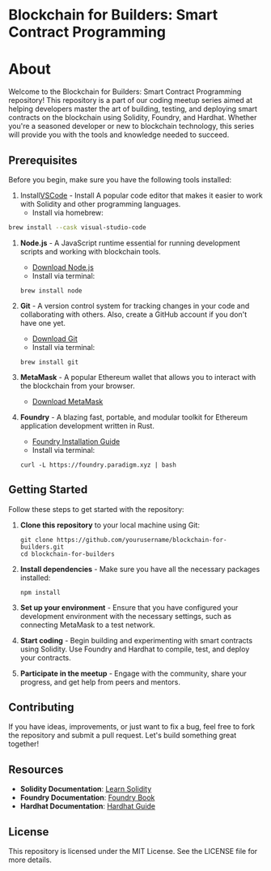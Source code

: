 # Blockchain for Builders: Smart Contract Programming

# About

Welcome to the Blockchain for Builders: Smart Contract Programming repository! This repository is a part of our coding meetup series aimed at helping developers master the art of building, testing, and deploying smart contracts on the blockchain using Solidity, Foundry, and Hardhat. Whether you're a seasoned developer or new to blockchain technology, this series will provide you with the tools and knowledge needed to succeed.

## Prerequisites

Before you begin, make sure you have the following tools installed:

1. Install[VSCode](https://code.visualstudio.com/) - Install A popular code editor that makes it easier to work with Solidity and other programming languages.
   - Install via homebrew:
   

```bash
brew install --cask visual-studio-code
```

1. **Node.js** - A JavaScript runtime essential for running development scripts and working with blockchain tools.
    - [Download Node.js](https://nodejs.org/en/download/package-manager)
    - Install via terminal:
    
    ```
    brew install node
    ```
    
2. **Git** - A version control system for tracking changes in your code and collaborating with others. Also, create a GitHub account if you don't have one yet.
    - [Download Git](https://git-scm.com/downloads)
    - Install via terminal:
    
    ```
    brew install git
    ```
    
3. **MetaMask** - A popular Ethereum wallet that allows you to interact with the blockchain from your browser.
    - [Download MetaMask](https://metamask.io/download/)
4. **Foundry** - A blazing fast, portable, and modular toolkit for Ethereum application development written in Rust.
    - [Foundry Installation Guide](https://book.getfoundry.sh/getting-started/installation)
    - Install via terminal:
    
    ```
    curl -L https://foundry.paradigm.xyz | bash
    ```
    

## Getting Started

Follow these steps to get started with the repository:

1. **Clone this repository** to your local machine using Git:
    
    ```
    git clone https://github.com/yourusername/blockchain-for-builders.git
    cd blockchain-for-builders
    ```
    
2. **Install dependencies** - Make sure you have all the necessary packages installed:
    
    ```
    npm install
    ```
    
3. **Set up your environment** - Ensure that you have configured your development environment with the necessary settings, such as connecting MetaMask to a test network.
4. **Start coding** - Begin building and experimenting with smart contracts using Solidity. Use Foundry and Hardhat to compile, test, and deploy your contracts.
5. **Participate in the meetup** - Engage with the community, share your progress, and get help from peers and mentors.

## Contributing

If you have ideas, improvements, or just want to fix a bug, feel free to fork the repository and submit a pull request. Let's build something great together!

## Resources

- **Solidity Documentation**: [Learn Solidity](https://soliditylang.org/)
- **Foundry Documentation**: [Foundry Book](https://book.getfoundry.sh/)
- **Hardhat Documentation**: [Hardhat Guide](https://hardhat.org/hardhat-runner/docs/getting-started)

## License

This repository is licensed under the MIT License. See the LICENSE file for more details.